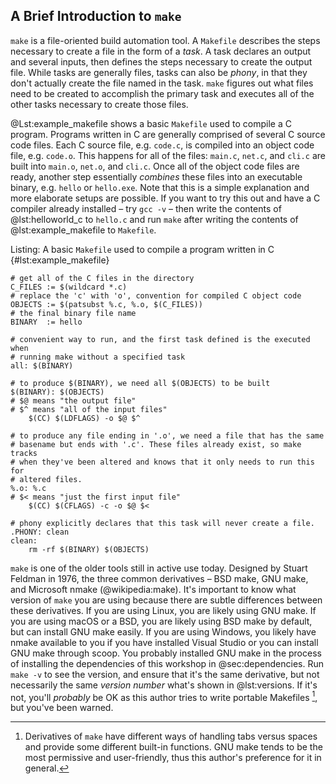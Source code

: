 ## A Brief Introduction to `make`

`make` is a file-oriented build automation tool.
A `Makefile` describes the steps necessary to create a file in the form of
a _task_.
A task declares an output and several inputs, then defines the steps necessary
to create the output file.
While tasks are generally files, tasks can also be _phony_, in that
they don't actually create the file named in the task.
`make` figures out what files need to be created to accomplish the primary task
and executes all of the other tasks necessary to create those files.

@Lst:example_makefile shows a basic `Makefile` used to compile a C program.
Programs written in C are generally comprised of several C source code files.
Each C source file, e.g. `code.c`, is compiled into an object code file, e.g. `code.o`.
This happens for all of the files: `main.c`, `net.c`, and `cli.c` are built
into `main.o`, `net.o`, and `cli.c`.
Once all of the object code files are ready, another step essentially
_combines_ these files into an executable binary, e.g. `hello` or `hello.exe`.
Note that this is a simple explanation and more elaborate setups are possible.
If you want to try this out and have a C compiler already installed –
try `gcc -v` – then write the contents of @lst:helloworld_c to `hello.c` and
run `make` after writing the contents of @lst:example_makefile to `Makefile`.

Listing: A basic `Makefile` used to compile a program written in C {#lst:example_makefile}

```{.makefile pipe="tee Makefile.helloworld"}
# get all of the C files in the directory
C_FILES := $(wildcard *.c)
# replace the 'c' with 'o', convention for compiled C object code
OBJECTS := $(patsubst %.c, %.o, $(C_FILES))
# the final binary file name
BINARY  := hello

# convenient way to run, and the first task defined is the executed when
# running make without a specified task
all: $(BINARY)

# to produce $(BINARY), we need all $(OBJECTS) to be built
$(BINARY): $(OBJECTS)
# $@ means "the output file"
# $^ means "all of the input files"
	$(CC) $(LDFLAGS) -o $@ $^

# to produce any file ending in '.o', we need a file that has the same
# basename but ends with '.c'. These files already exist, so make tracks
# when they've been altered and knows that it only needs to run this for
# altered files.
%.o: %.c
# $< means "just the first input file"
	$(CC) $(CFLAGS) -c -o $@ $<

# phony explicitly declares that this task will never create a file.
.PHONY: clean
clean:
	rm -rf $(BINARY) $(OBJECTS)
```

`make` is one of the older tools still in active use today.
Designed by Stuart Feldman in 1976, the three common derivatives – BSD make,
GNU make, and Microsoft nmake (@wikipedia:make).
It's important to know what version of `make` you are using because there are
subtle differences between these derivatives.
If you are using Linux, you are likely using GNU make.
If you are using macOS or a BSD, you are likely using BSD make by default, but
can install GNU make easily.
If you are using Windows, you likely have nmake available to you if you have
installed Visual Studio or you can install GNU make through scoop.
You probably installed GNU make in the process of installing the dependencies
of this workshop in @sec:dependencies.
Run `make -v` to see the version, and ensure that it's the same derivative,
but not necessarily the same _version number_ what's shown in @lst:versions.
If it's not, you'll _probably_ be OK as this author tries to write portable
Makefiles [^portability], but you've been warned.

[^portability]: Derivatives of `make` have different ways of handling tabs
  versus spaces and provide some different built-in functions.
  GNU make tends to be the most permissive and user-friendly,
  thus this author's preference for it in general.
